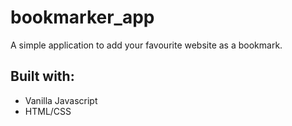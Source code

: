 # bookmarker_app
A simple application to add your favourite website as a bookmark.
## Built with:
* Vanilla Javascript
* HTML/CSS
